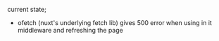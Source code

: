 current state;

- ofetch (nuxt's underlying fetch lib) gives 500 error when using in it middleware and refreshing the page
